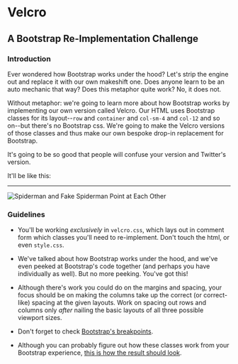 # Velcro
## A Bootstrap Re-Implementation Challenge

### Introduction

Ever wondered how Bootstrap works under the hood? Let's strip the engine out and replace it with our own makeshift one. Does anyone learn to be an auto mechanic that way? Does this metaphor quite work? No, it does not.

Without metaphor: we're going to learn more about how Bootstrap works by implementing our own version called Velcro. Our HTML uses Bootstrap classes for its layout--`row` and `container` and `col-sm-4` and `col-12` and so on--but there's no Bootstrap css. We're going to make the Velcro versions of those classes and thus make our own bespoke drop-in replacement for Bootstrap.

It's going to be so good that people will confuse your version and Twitter's version.

It'll be like this:

---

![Spiderman and Fake Spiderman Point at Each Other](https://media1.tenor.com/images/837072ca19e3c5cebea76e2693f3100d/tenor.gif?itemid=11796793)


### Guidelines

* You'll be working _exclusively_ in `velcro.css`, which lays out in comment form which classes you'll need to re-implement. Don't touch the html, or even `style.css`.

* We've talked about how Bootstrap works under the hood, and we've even peeked at Bootstrap's code together (and perhaps you have individually as well). But no more peeking. You've got this!

* Although there's work you could do on the margins and spacing, your focus should be on making the columns take up the correct (or correct-like) spacing at the  given layouts. Work on spacing out rows and columns only _after_ nailing the basic layouts of all three possible viewport sizes.

* Don't forget to check [Bootstrap's breakpoints](https://getbootstrap.com/docs/4.3/layout/overview/#responsive-breakpoints).

* Although you can probably figure out how these classes work from your Bootstrap experience, [this is how the result should look](http://velcro-goal.surge.sh/).